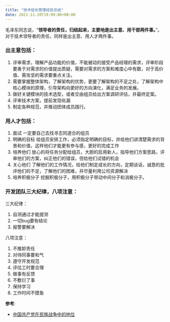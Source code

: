 ```yaml
---
title: "技术组长管理经验总结"
date: 2021-11-20T19:09:06+08:00
---
```


毛泽东同志说，“**领导者的责任，归结起来，主要地是出主意、用干部两件事。**”。对于技术领导者的责任，同样是出主意、用人才两件事。

### 出主意包括：
1. 评审需求，理解产品功能的价值，不能被动的接受产品经理的需求，评审阶段要勇于对需求的价值提出质疑，需要对需求的方案和难度心中有数，对于高价值、需攻坚的需求要重点关注。
2. 需要掌握整体架构，了解架构的优势，更要了解架构的不足之处，了解架构中核心模块的原理，引导架构向更好的方向演化，满足业务的发展。
3. 做好关键模块的技术选型，或者交由组员给出方案调研评估，并最终定案。
4. 评审技术方案，提前发现纰漏 
5. 制定各种规范，并推动团体成员践行。

### 用人才包括：
1. 面试 一定要自己去找寻志同道合的组员 
2. 明确的目标 给组员安排工作，必须指定明确的目标，并给他们讲清楚需求的背景和价值，这样他们才能更有参与感，更好的完成工作 
3. 培养他们 放心的将任务分配给组员，大胆的启用新人，指导他们方案思路，评审他们的方案，纠正他们的错误，但给他们试错的机会 
4. 关心他们 了解他们的工作情况，给他们制定成长的方向，定期谈话，诚恳的批评他们的不足，了解他们的困难，并尽量利用公司资源解决 
5. 培养积极分子 挖掘积极分子，用积极分子带动中间分子和消极分子。

### 开发团队三大纪律，八项注意：

三大纪律：
1. 自测通过才能提测
2. 一切bug要有结论
3. 报警要解决

八项注意：
1. 不推卸责任
2. 对待同事要和气
3. 遵守开发规范
4. 评估工时要合理
5. 做事有反馈
6. 不敷衍了事
7. 保持学习
8. 工作时间不摸鱼

**参考**:
* [中国共产党在民族战争中的地位](https://www.marxists.org/chinese/maozedong/marxist.org-chinese-mao-19381014.htm)
